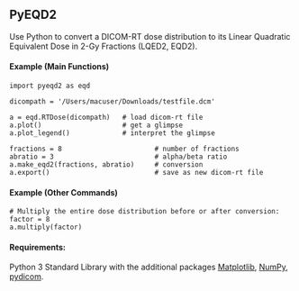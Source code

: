 ## PyEQD2
Use Python to convert a DICOM-RT dose distribution to its Linear Quadratic Equivalent Dose in 2-Gy Fractions (LQED2, EQD2).
<br />

#### Example (Main Functions)
```
import pyeqd2 as eqd

dicompath = '/Users/macuser/Downloads/testfile.dcm'

a = eqd.RTDose(dicompath)   # load dicom-rt file
a.plot()                    # get a glimpse
a.plot_legend()             # interpret the glimpse

fractions = 8                       # number of fractions
abratio = 3                         # alpha/beta ratio
a.make_eqd2(fractions, abratio)     # conversion
a.export()                          # save as new dicom-rt file
```

#### Example (Other Commands)
```
# Multiply the entire dose distribution before or after conversion:
factor = 8
a.multiply(factor)
```

#### Requirements:
Python 3 Standard Library with the additional packages [Matplotlib](https://github.com/matplotlib/matplotlib), [NumPy](https://github.com/numpy/numpy), [pydicom](https://github.com/pydicom/pydicom).
